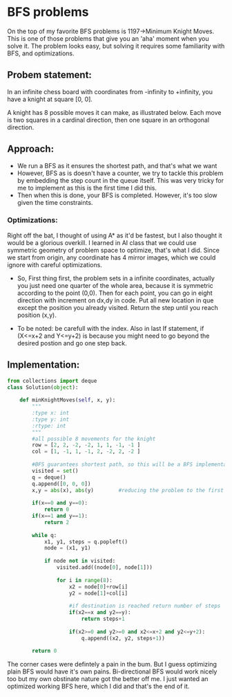 # BFS problems

On the top of my favorite BFS problems is 1197->Minimum Knight Moves. This is one of those problems that give you an 'aha' moment when you solve it. The problem looks easy, but solving it requires some familiarity with BFS, and optimizations. 


## Probem statement:
In an infinite chess board with coordinates from -infinity to +infinity, you have a knight at square [0, 0].

A knight has 8 possible moves it can make, as illustrated below. Each move is two squares in a cardinal direction, then one square in an orthogonal direction.

## Approach:
- We run a BFS as it ensures the shortest path, and that's what we want
- However, BFS as is doesn't have a counter, we try to tackle this problem by embedding the step count in the queue itself. This was very tricky for me to implement as this is the first time I did this.
- Then when this is done, your BFS is completed. However, it's too slow given the time constraints.

### Optimizations:
Right off the bat, I thought of using A* as it'd be fastest, but I also thought it would be a glorious overkill. 
I learned in AI class that we could use symmetric geometry of problem space to optimize, that's what I did. Since we start from origin, any coordinate has 4 mirror images, which we could ignore with careful optimizations.


- So, First thing first, the problem sets in a infinite coordinates, actually you just need one quarter of the whole area, because it is symmetric according to the point (0,0). Then for each point, you can go in eight direction with increment on dx,dy in code. Put all new location in que except the position you already visited. Return the step until you reach position (x,y).

- To be noted: be carefull with the index. Also in last If statement, if (X<=x+2 and Y<=y+2) is because you might need to go beyond the desired postion and go one step back.


## Implementation: 

```python
from collections import deque
class Solution(object):
        
    def minKnightMoves(self, x, y):
        """
        :type x: int
        :type y: int
        :rtype: int
        """
        #all possible 8 movements for the knight
        row = [2, 2, -2, -2, 1, 1, -1, -1 ]
        col = [1, -1, 1, -1, 2, -2, 2, -2 ]
        
        #BFS guarantees shortest path, so this will be a BFS implementation question
        visited = set()
        q = deque()
        q.append([0, 0, 0])
        x,y = abs(x), abs(y)        #reducing the problem to the first quadrant only since problem is symmetrical
        
        if(x==0 and y==0):
            return 0
        if(x==1 and y==1):
            return 2
        
        while q:
            x1, y1, steps = q.popleft()
            node = (x1, y1)
            
            if node not in visited:
                visited.add((node[0], node[1]))
                
                for i in range(8):
                    x2 = node[0]+row[i]
                    y2 = node[1]+col[i]
                    
                    #if destination is reached return number of steps
                    if(x2==x and y2==y):
                        return steps+1
                    
                    if(x2>=0 and y2>=0 and x2<=x+2 and y2<=y+2):            # symmetrical optimization
                        q.append((x2, y2, steps+1))
        
        return 0
```

The corner cases were defintely a pain in the bum. But I guess optimizing plain BFS would have it's own pains. Bi-directional BFS would work nicely too but my own obstinate nature got the better off me. I just wanted an optimized working BFS here, which I did and that's the end of it. 
